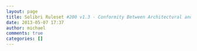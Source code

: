 ```yaml
---
layout: page
title: Solibri Ruleset #200 v1.3 - Conformity Between Architectural and Structural Models
date: 2013-05-07 17:37
author: michael
comments: true
categories: []
---
```



